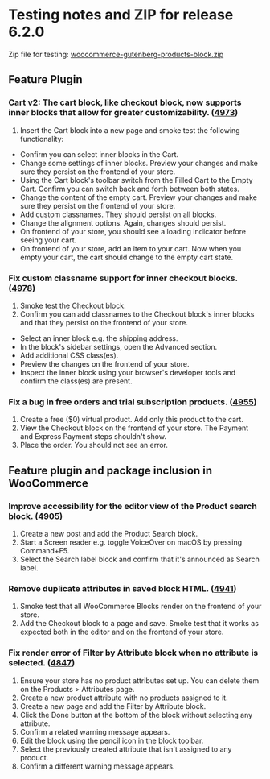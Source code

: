 # Testing notes and ZIP for release 6.2.0

Zip file for testing: [woocommerce-gutenberg-products-block.zip](https://github.com/woocommerce/woocommerce-gutenberg-products-block/files/7431561/woocommerce-gutenberg-products-block.zip)

## Feature Plugin

### Cart v2: The cart block, like checkout block, now supports inner blocks that allow for greater customizability. ([4973](https://github.com/woocommerce/woocommerce-gutenberg-products-block/pull/4973))

1. Insert the Cart block into a new page and smoke test the following functionality:

-   Confirm you can select inner blocks in the Cart.
-   Change some settings of inner blocks. Preview your changes and make sure they persist on the frontend of your store.
-   Using the Cart block's toolbar switch from the Filled Cart to the Empty Cart. Confirm you can switch back and forth between both states.
-   Change the content of the empty cart. Preview your changes and make sure they persist on the frontend of your store.
-   Add custom classnames. They should persist on all blocks.
-   Change the alignment options. Again, changes should persist.
-   On frontend of your store, you should see a loading indicator before seeing your cart.
-   On frontend of your store, add an item to your cart. Now when you empty your cart, the cart should change to the empty cart state.

### Fix custom classname support for inner checkout blocks. ([4978](https://github.com/woocommerce/woocommerce-gutenberg-products-block/pull/4978))

1. Smoke test the Checkout block.
2. Confirm you can add classnames to the Checkout block's inner blocks and that they persist on the frontend of your store.

-   Select an inner block e.g. the shipping address.
-   In the block's sidebar settings, open the Advanced section.
-   Add additional CSS class(es).
-   Preview the changes on the frontend of your store.
-   Inspect the inner block using your browser's developer tools and confirm the class(es) are present.

### Fix a bug in free orders and trial subscription products. ([4955](https://github.com/woocommerce/woocommerce-gutenberg-products-block/pull/4955))

1. Create a free (\$0) virtual product. Add only this product to the cart.
2. View the Checkout block on the frontend of your store. The Payment and Express Payment steps shouldn't show.
3. Place the order. You should not see an error.

## Feature plugin and package inclusion in WooCommerce

### Improve accessibility for the editor view of the Product search block. ([4905](https://github.com/woocommerce/woocommerce-gutenberg-products-block/pull/4905))

1. Create a new post and add the Product Search block.
2. Start a Screen reader e.g. toggle VoiceOver on macOS by pressing Command+F5.
3. Select the Search label block and confirm that it's announced as Search label.

### Remove duplicate attributes in saved block HTML. ([4941](https://github.com/woocommerce/woocommerce-gutenberg-products-block/pull/4941))

1. Smoke test that all WooCommerce Blocks render on the frontend of your store.
2. Add the Checkout block to a page and save. Smoke test that it works as expected both in the editor and on the frontend of your store.

### Fix render error of Filter by Attribute block when no attribute is selected. ([4847](https://github.com/woocommerce/woocommerce-gutenberg-products-block/pull/4847))

1. Ensure your store has no product attributes set up. You can delete them on the Products > Attributes page.
2. Create a new product attribute with no products assigned to it.
3. Create a new page and add the Filter by Attribute block.
4. Click the Done button at the bottom of the block without selecting any attribute.
5. Confirm a related warning message appears.
6. Edit the block using the pencil icon in the block toolbar.
7. Select the previously created attribute that isn't assigned to any product.
8. Confirm a different warning message appears.
